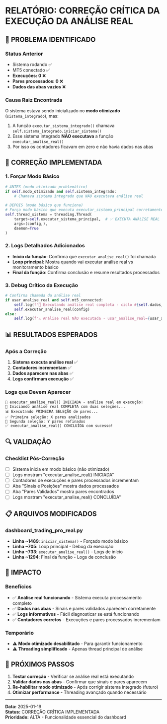 # RELATÓRIO: CORREÇÃO CRÍTICA DA EXECUÇÃO DA ANÁLISE REAL

## 🎯 PROBLEMA IDENTIFICADO

### Status Anterior
- Sistema rodando ✅
- MT5 conectado ✅ 
- **Execuções: 0** ❌
- **Pares processados: 0** ❌
- **Dados das abas vazios** ❌

### Causa Raiz Encontrada
O sistema estava sendo inicializado no **modo otimizado** (`sistema_integrado`), mas:
1. A função `executar_sistema_integrado()` chamava `self.sistema_integrado.iniciar_sistema()`
2. Esse sistema integrado **NÃO executava** a função `executar_analise_real()`
3. Por isso os contadores ficavam em zero e não havia dados nas abas

## 🔧 CORREÇÃO IMPLEMENTADA

### 1. Forçar Modo Básico
```python
# ANTES (modo otimizado problemático)
if self.modo_otimizado and self.sistema_integrado:
    # Chamava sistema integrado que NÃO executava análise real
    
# DEPOIS (modo básico que funciona)
# Força modo básico que executa executar_sistema_principal corretamente
self.thread_sistema = threading.Thread(
    target=self.executar_sistema_principal,  # ✅ EXECUTA ANÁLISE REAL
    args=(config,),
    daemon=True
)
```

### 2. Logs Detalhados Adicionados
- **Início da função**: Confirma que `executar_analise_real()` foi chamada
- **Loop principal**: Mostra quando vai executar análise real vs monitoramento básico  
- **Final da função**: Confirma conclusão e resume resultados processados

### 3. Debug Crítico da Execução
```python
# Confirma chamada da análise real
if usar_analise_real and self.mt5_connected:
    self.log(f"🔄 Executando análise real completa - ciclo #{self.dados_sistema['execucoes']}")
    self.executar_analise_real(config)
else:
    self.log(f"⚠️ Análise real NÃO executada - usar_analise_real={usar_analise_real}, mt5_connected={self.mt5_connected}")
```

## 📊 RESULTADOS ESPERADOS

### Após a Correção
1. **Sistema executa análise real** ✅
2. **Contadores incrementam** ✅  
3. **Dados aparecem nas abas** ✅
4. **Logs confirmam execução** ✅

### Logs que Devem Aparecer
```
🚀 executar_analise_real() INICIADA - análise real em execução!
🔄 Iniciando análise real COMPLETA com duas seleções...
📊 Executando PRIMEIRA SELEÇÃO de pares...
✅ Primeira seleção: X pares analisados
🎯 Segunda seleção: Y pares refinados  
✅ executar_analise_real() CONCLUÍDA com sucesso!
```

## 🔍 VALIDAÇÃO

### Checklist Pós-Correção
- [ ] Sistema inicia em modo básico (não otimizado)
- [ ] Logs mostram "executar_analise_real() INICIADA"
- [ ] Contadores de execuções e pares processados incrementam
- [ ] Aba "Sinais e Posições" mostra dados processados
- [ ] Aba "Pares Validados" mostra pares encontrados
- [ ] Logs mostram "executar_analise_real() CONCLUÍDA"

## 📋 ARQUIVOS MODIFICADOS

### dashboard_trading_pro_real.py
- **Linha ~1489**: `iniciar_sistema()` - Forçado modo básico
- **Linha ~705**: Loop principal - Debug da execução
- **Linha ~733**: `executar_analise_real()` - Logs de início  
- **Linha ~1294**: Final da função - Logs de conclusão

## 🎯 IMPACTO

### Benefícios
- ✅ **Análise real funcionando** - Sistema executa processamento completo
- ✅ **Dados nas abas** - Sinais e pares validados aparecem corretamente
- ✅ **Logs informativos** - Fácil diagnosticar se está funcionando
- ✅ **Contadores corretos** - Execuções e pares processados incrementam

### Temporário
- ⚠️ **Modo otimizado desabilitado** - Para garantir funcionamento
- ⚠️ **Threading simplificado** - Apenas thread principal de análise

## 🚀 PRÓXIMOS PASSOS

1. **Testar correção** - Verificar se análise real está executando
2. **Validar dados nas abas** - Confirmar que sinais e pares aparecem
3. **Re-habilitar modo otimizado** - Após corrigir sistema integrado (futuro)
4. **Otimizar performance** - Threading avançado quando necessário

---
**Data:** 2025-01-19  
**Status:** CORREÇÃO CRÍTICA IMPLEMENTADA  
**Prioridade:** ALTA - Funcionalidade essencial do dashboard
